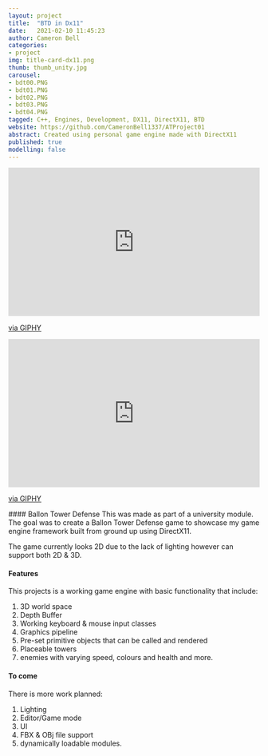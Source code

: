 ```yaml
---
layout: project
title:  "BTD in Dx11"
date:   2021-02-10 11:45:23
author: Cameron Bell
categories:
- project
img: title-card-dx11.png
thumb: thumb_unity.jpg
carousel:
- bdt00.PNG
- bdt01.PNG
- bdt02.PNG
- bdt03.PNG
- bdt04.PNG
tagged: C++, Engines, Development, DX11, DirectX11, BTD
website: https://github.com/CameronBell1337/ATProject01
abstract: Created using personal game engine made with DirectX11
published: true
modelling: false
---
```

<div style="width:100%;height:0;padding-bottom:59%;position:relative;"><iframe src="https://giphy.com/embed/I0k5QGQou5vxlaCH19" width="100%" height="100%" style="position:absolute" frameBorder="0" class="giphy-embed" allowFullScreen></iframe></div><p><a href="https://giphy.com/gifs/I0k5QGQou5vxlaCH19">via GIPHY</a></p>

<div style="width:100%;height:0;padding-bottom:59%;position:relative;"><iframe src="https://giphy.com/embed/IsIakh4G6T9AQeL0cn" width="100%" height="100%" style="position:absolute" frameBorder="0" class="giphy-embed" allowFullScreen></iframe></div><p><a href="https://giphy.com/gifs/IsIakh4G6T9AQeL0cn">via GIPHY</a></p>
#### Ballon Tower Defense
This was made as part of a university module. The goal was to create a Ballon Tower Defense game to showcase my game engine framework built from ground up using DirectX11.

The game currently looks 2D due to the lack of lighting however can support both 2D & 3D.
#### Features
This projects is a working game engine with basic functionality that include: 
1. 3D world space
2. Depth Buffer
3. Working keyboard & mouse input classes
4. Graphics pipeline
5. Pre-set primitive objects that can be called and rendered
6. Placeable towers
7. enemies with varying speed, colours and health
and more.

#### To come
There is more work planned:
1. Lighting
2. Editor/Game mode
3. UI
4. FBX & OBj file support
5. dynamically loadable modules.
